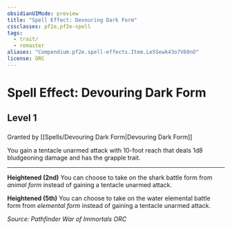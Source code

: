 ```yaml
---
obsidianUIMode: preview
title: "Spell Effect: Devouring Dark Form"
cssclasses: pf2e,pf2e-spell
tags:
  - trait/
  - remaster
aliases: "Compendium.pf2e.spell-effects.Item.Le5Sewk43o7V60nO"
license: ORC
---
```

# Spell Effect: Devouring Dark Form
## Level 1
### 






Granted by [[Spells/Devouring Dark Form|Devouring Dark Form]]

You gain a tentacle unarmed attack with 10-foot reach that deals 1d8 bludgeoning damage and has the grapple trait.

* * *

**Heightened (2nd)** You can choose to take on the shark battle form from _animal form_ instead of gaining a tentacle unarmed attack.

**Heightened (5th)** You can choose to take on the water elemental battle form from _elemental form_ instead of gaining a tentacle unarmed attack.

*Source: Pathfinder War of Immortals*
*ORC*